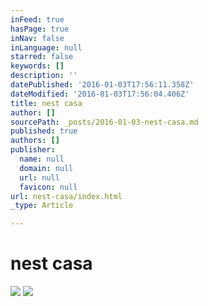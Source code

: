 ```yaml
---
inFeed: true
hasPage: true
inNav: false
inLanguage: null
starred: false
keywords: []
description: ''
datePublished: '2016-01-03T17:56:11.358Z'
dateModified: '2016-01-03T17:56:04.406Z'
title: nest casa
author: []
sourcePath: _posts/2016-01-03-nest-casa.md
published: true
authors: []
publisher:
  name: null
  domain: null
  url: null
  favicon: null
url: nest-casa/index.html
_type: Article

---
```

# nest casa
![](https://the-grid-user-content.s3-us-west-2.amazonaws.com/d5ea257a-e5ee-4673-b4fe-f18d084d3add.jpg)
![](https://the-grid-user-content.s3-us-west-2.amazonaws.com/21a22f48-d78e-48ca-97e0-45033f3bdb78.jpg)